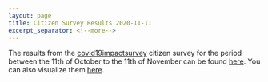 ```yaml
---
layout: page
title: Citizen Survey Results 2020-11-11 
excerpt_separator: <!--more-->
---
```


The results from the [covid19impactsurvey](https://covid19impactsurvey.org) citizen survey for the period between the 11th of October to the 11th of November can be found [here](/assets/2020_11_11_Covid19ImpactSurvey.pdf). You can also visualize them [here](https://public.tableau.com/profile/ellis.alicante#!/vizhome/Covid19ImpactSurvey/Contactocercano). 

